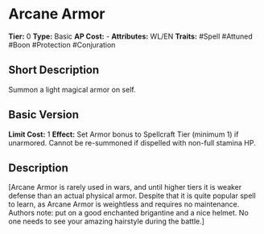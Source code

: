 # Arcane Armor

**Tier:** 0
**Type:** Basic
**AP Cost:** -
**Attributes:** WL/EN
**Traits:** #Spell #Attuned #Boon #Protection #Conjuration 

## Short Description
Summon a light magical armor on self.

## Basic Version
**Limit Cost:** 1
**Effect:** Set Armor bonus to Spellcraft Tier (minimum 1) if unarmored. Cannot be re-summoned if dispelled with non-full stamina HP. 
## Description
[Arcane Armor is rarely used in wars, and until higher tiers it is weaker defense than an actual physical armor. Despite that it is quite popular spell to learn, as Arcane Armor is weightless and requires no maintenance.  Authors note: put on a good enchanted brigantine and a nice helmet. No one needs to see your amazing hairstyle during the battle.]